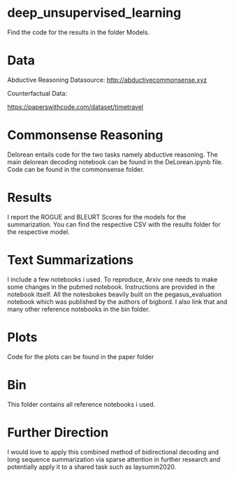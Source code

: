# deep_unsupervised_learning

Find the code for the results in the folder Models.


# Data

Abductive Reasoning Datasource:
http://abductivecommonsense.xyz

Counterfactual Data: 

https://paperswithcode.com/dataset/timetravel

# Commonsense Reasoning 

Delorean entails code for the two tasks namely abductive reasoning. 
The main delorean decoding notebook can be found in the DeLorean.ipynb file. 
Code can be found in the commonsense folder.

# Results 

I report the ROGUE and BLEURT Scores for the models for the summarization. 
You can find the respective CSV with the results folder for the respective model.

# Text Summarizations

I include a few notebooks i used.
To reproduce, Arxiv one needs to make some changes in the pubmed notebook. 
Instructions are provided in the notebook itself.
All the notesbokes beavily built on the pegasus_evaluation notebook which was published by the authors of bigbord. 
I also link that and many other reference notebooks in the bin folder. 

# Plots 

Code for the plots can be found in the  paper folder

# Bin 

This folder contains all reference notebooks i used.

# Further Direction 

I would love to apply this combined method of bidirectional decoding and long sequence summarization via sparse attention in further research and potentially apply it to a shared task such as laysumm2020.


